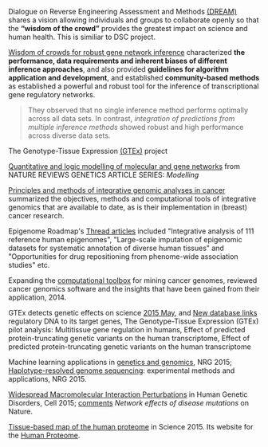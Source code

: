 Dialogue on Reverse Engineering Assessment and Methods [(DREAM)](http://dreamchallenges.org/) shares a vision allowing individuals and groups to collaborate openly so that the 
**“wisdom of the crowd”** provides the greatest impact on science and human health. This is similiar to DSC project.

[Wisdom of crowds for robust gene network inference](http://www.nature.com/nmeth/journal/v9/n8/full/nmeth.2016.html) characterized **the performance, data requirements and inherent biases of different inference approaches**, 
and also provided **guidelines for algorithm application and development**, and established **community-based methods** as established a powerful and robust tool for the inference of transcriptional gene regulatory networks.
>They observed that no single inference method performs optimally across all data sets. In contrast, *integration of predictions from multiple inference methods* showed robust and high performance across diverse data sets.

The Genotype-Tissue Expression [(GTEx)](http://www.nature.com/ng/journal/v45/n6/full/ng.2653.html) project

[Quantitative and logic modelling of molecular and gene networks](http://www.nature.com/nrg/journal/v16/n3/full/nrg3885.html) from NATURE REVIEWS GENETICS ARTICLE SERIES: *Modelling*

[Principles and methods of integrative genomic analyses in cancer](http://www.nature.com/nrc/journal/v14/n5/full/nrc3721.html) summarized the objectives, methods and computational tools of integrative genomics that are available to date, as is their implementation in (breast) cancer research.

Epigenome Roadmap's [Thread articles](http://www.nature.com/collections/vbqgtr/) included "Integrative analysis of 111 reference human epigenomes", "Large-scale imputation of epigenomic datasets for systematic annotation of diverse human tissues" and "Opportunities for drug repositioning from phenome-wide association studies" etc.

Expanding the [computational toolbox](http://www.nature.com/nrg/journal/v15/n8/full/nrg3767.html) for mining cancer genomes,  reviewed cancer genomics software and the insights that have been gained from their application, 2014.

GTEx detects genetic effects on science [2015 May](http://www.sciencemag.org/content/348/6235/640.full?utm_campaign=email-sci-toc&utm_src=email), and [New database links](http://www.sciencemag.org/content/348/6235/618.full) regulatory DNA to its target genes, 
The Genotype-Tissue Expression (GTEx) pilot analysis: Multitissue gene regulation in humans, Effect of predicted protein-truncating genetic variants on the human transcriptome, Effect of predicted protein-truncating genetic variants on the human transcriptome

Machine learning applications in [genetics and genomics](http://www.nature.com/nrg/journal/v16/n6/full/nrg3920.html), NRG 2015; [Haplotype-resolved genome sequencing](http://www.nature.com/nrg/journal/v16/n6/full/nrg3903.html): experimental methods and applications, NRG 2015.

[Widespread Macromolecular Interaction Perturbations](http://www.sciencedirect.com/science/article/pii/S0092867415004304) in Human Genetic Disorders, Cell 2015; [comments](http://www.nature.com/nrg/journal/v16/n6/full/nrg3957.html) *Network effects of disease mutations* on Nature.

[Tissue-based map of the human proteome](http://www.sciencemag.org/content/347/6220/1260419.full) in Science 2015. Its website for the [Human Proteome](http://www.proteinatlas.org/).
